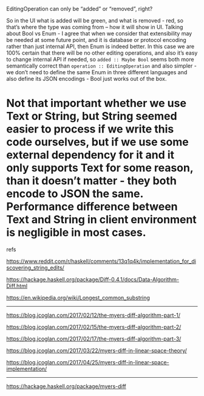 EditingOperation can only be “added” or “removed”, right?

So in the UI what is added will be green, and what is removed - red, so that’s where the type was coming from – how it will show in UI.
Talking about Bool vs Enum - I agree that when we consider that extensibility may be needed at some future point, and it is database or protocol encoding rather than just internal API, then Enum is indeed better. In this case we are 100% certain that there will be no other editing operations, and also it’s easy to change internal API if needed, so `added :: Maybe Bool` seems both more semantically correct than `operation :: EditingOperation` and also simpler - we don’t need to define the same Enum in three different languages and also define its JSON encodings - Bool just works out of the box.

Not that important whether we use Text or String, but String seemed easier to process if we write this code ourselves, but if we use some external dependency for it and it only supports Text for some reason, than it doesn’t matter - they both encode to JSON the same. Performance difference between Text and String in client environment is negligible in most cases.
====================

refs

https://www.reddit.com/r/haskell/comments/13q1q4k/implementation_for_discovering_string_edits/

https://hackage.haskell.org/package/Diff-0.4.1/docs/Data-Algorithm-Diff.html

https://en.wikipedia.org/wiki/Longest_common_substring

---------------
https://blog.jcoglan.com/2017/02/12/the-myers-diff-algorithm-part-1/

https://blog.jcoglan.com/2017/02/15/the-myers-diff-algorithm-part-2/

https://blog.jcoglan.com/2017/02/17/the-myers-diff-algorithm-part-3/

https://blog.jcoglan.com/2017/03/22/myers-diff-in-linear-space-theory/

https://blog.jcoglan.com/2017/04/25/myers-diff-in-linear-space-implementation/

---------------
https://hackage.haskell.org/package/myers-diff